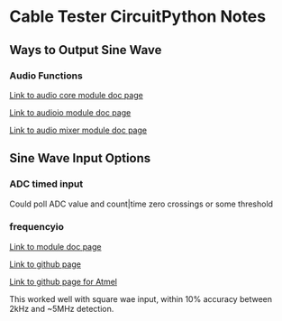 # Cable Tester CircuitPython Notes

## Ways to Output Sine Wave
### Audio Functions
 [Link to audio core module doc page](https://docs.circuitpython.org/en/latest/shared-bindings/audiocore/)

[Link to audioio module doc page](https://docs.circuitpython.org/en/latest/shared-bindings/audioio/)

[Link to audio mixer module doc page](https://docs.circuitpython.org/en/latest/shared-bindings/audiomixer/)

## Sine Wave Input Options

### ADC timed input
Could poll ADC value and count|time zero crossings or some threshold  
### frequencyio
 [Link to module doc page](https://docs.circuitpython.org/en/latest/shared-bindings/frequencyio/)

 [Link to github page](https://github.com/adafruit/circuitpython/tree/main/shared-bindings/frequencyio)

 [Link to github page for Atmel](https://github.com/adafruit/circuitpython/blob/main/ports/atmel-samd/common-hal/frequencyio/FrequencyIn.c#L449)

This worked well with square wae input, within 10% accuracy between 2kHz and ~5MHz detection.

